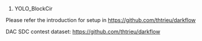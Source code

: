 
1. YOLO_BlockCir

Please refer the introduction for setup in https://github.com/thtrieu/darkflow

DAC SDC contest dataset: https://github.com/thtrieu/darkflow
